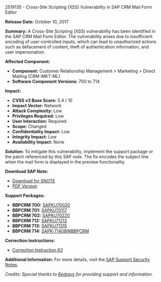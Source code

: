 2519135 - Cross-Site Scripting (XSS) Vulnerability in SAP CRM Mail Form Editor

**Release Date:** October 10, 2017

**Summary:**
A Cross-Site Scripting (XSS) vulnerability has been identified in the SAP CRM Mail Form Editor. The vulnerability arises due to insufficient encoding of user-controlled inputs, which can lead to unauthorized actions such as defacement of content, theft of authentication information, and user impersonation.

**Affected Component:**
- **Component:** Customer Relationship Management > Marketing > Direct Mailing (CRM-MKT-ML)
- **Software Component Versions:** 700 to 714

**Impact:**
- **CVSS v3 Base Score:** 5.4 / 10
- **Impact Vector:** Network
- **Attack Complexity:** Low
- **Privileges Required:** Low
- **User Interaction:** Required
- **Scope:** Changed
- **Confidentiality Impact:** Low
- **Integrity Impact:** Low
- **Availability Impact:** None

**Solution:**
To mitigate this vulnerability, implement the support package or the patch referenced by this SAP note. The fix encodes the subject line when the mail form is displayed in the preview functionality.

**Download SAP Note:**
- [Download for SNOTE](https://notesdownloads.sap.com/note/0040000019858812017)
- [PDF Version](https://userapps.support.sap.com/sap/support/sfm/notes/print/0002519135?language=en-US&token=91D73B40128C634A91DA04FC94624CD7)

**Support Packages:**
- **BBPCRM 700:** [SAPKU70020](https://me.sap.com/supportpackage/SAPKU70020)
- **BBPCRM 701:** [SAPKU70117](https://me.sap.com/supportpackage/SAPKU70117)
- **BBPCRM 702:** [SAPKU70220](https://me.sap.com/supportpackage/SAPKU70220)
- **BBPCRM 712:** [SAPKU71212](https://me.sap.com/supportpackage/SAPKU71212)
- **BBPCRM 713:** [SAPKU71315](https://me.sap.com/supportpackage/SAPKU71315)
- **BBPCRM 714:** [SAPK-71408INBBPCRM](https://me.sap.com/supportpackage/SAPK-71408INBBPCRM)

**Correction Instructions:**
- [Correction Instruction 63](https://me.sap.com/corrins/0002519135/63)

**Additional Information:**
For more details, visit the [SAP Support Security Notes](https://me.sap.com/securitynotes).

*Credits: Special thanks to [Redrays](https://redrays.io) for providing support and information.*